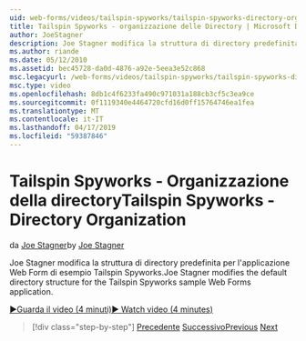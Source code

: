 ```yaml
---
uid: web-forms/videos/tailspin-spyworks/tailspin-spyworks-directory-organization
title: Tailspin Spyworks - organizzazione delle Directory | Microsoft Docs
author: JoeStagner
description: Joe Stagner modifica la struttura di directory predefinita per l'applicazione Web Form di esempio Tailspin Spyworks.
ms.author: riande
ms.date: 05/12/2010
ms.assetid: bec45728-da0d-4876-a92e-5eea3e52c868
msc.legacyurl: /web-forms/videos/tailspin-spyworks/tailspin-spyworks-directory-organization
msc.type: video
ms.openlocfilehash: 8db1c4f6233fa490c971031a188cb3cf5c3ea9ce
ms.sourcegitcommit: 0f1119340e4464720cfd16d0ff15764746ea1fea
ms.translationtype: MT
ms.contentlocale: it-IT
ms.lasthandoff: 04/17/2019
ms.locfileid: "59387846"
---
```

# <a name="tailspin-spyworks---directory-organization"></a><span data-ttu-id="ce5db-103">Tailspin Spyworks - Organizzazione della directory</span><span class="sxs-lookup"><span data-stu-id="ce5db-103">Tailspin Spyworks - Directory Organization</span></span>

<span data-ttu-id="ce5db-104">da [Joe Stagner](https://github.com/JoeStagner)</span><span class="sxs-lookup"><span data-stu-id="ce5db-104">by [Joe Stagner](https://github.com/JoeStagner)</span></span>

<span data-ttu-id="ce5db-105">Joe Stagner modifica la struttura di directory predefinita per l'applicazione Web Form di esempio Tailspin Spyworks.</span><span class="sxs-lookup"><span data-stu-id="ce5db-105">Joe Stagner modifies the default directory structure for the Tailspin Spyworks sample Web Forms application.</span></span>

[<span data-ttu-id="ce5db-106">&#9654;Guarda il video (4 minuti)</span><span class="sxs-lookup"><span data-stu-id="ce5db-106">&#9654; Watch video (4 minutes)</span></span>](https://channel9.msdn.com/Blogs/ASP-NET-Site-Videos/tailspin-spyworks-directory-organization)

> [!div class="step-by-step"]
> <span data-ttu-id="ce5db-107">[Precedente](tailspin-spyworks-intro-ui-and-edm.md)
> [Successivo](tailspin-spyworks-category-menu.md)</span><span class="sxs-lookup"><span data-stu-id="ce5db-107">[Previous](tailspin-spyworks-intro-ui-and-edm.md)
[Next](tailspin-spyworks-category-menu.md)</span></span>
